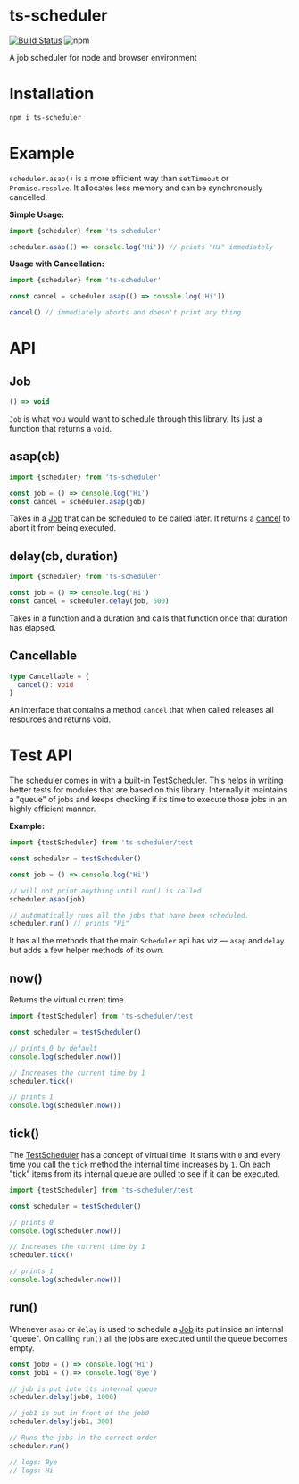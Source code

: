 # ts-scheduler

[![Build Status](https://travis-ci.com/tusharmath/ts-scheduler.svg?branch=master)](https://travis-ci.com/tusharmath/ts-scheduler)
![npm](https://img.shields.io/npm/v/ts-scheduler.svg)

A job scheduler for node and browser environment

# Installation

```bash
npm i ts-scheduler
```

# Example

`scheduler.asap()` is a more efficient way than `setTimeout` or `Promise.resolve`. It allocates less memory and can be synchronously cancelled.

**Simple Usage:**

```ts
import {scheduler} from 'ts-scheduler'

scheduler.asap(() => console.log('Hi')) // prints "Hi" immediately
```

**Usage with Cancellation:**

```ts
import {scheduler} from 'ts-scheduler'

const cancel = scheduler.asap(() => console.log('Hi'))

cancel() // immediately aborts and doesn't print any thing
```

# API

## Job

```ts
() => void
```

`Job` is what you would want to schedule through this library. Its just a function that returns a `void`.

## asap(cb)

```ts
import {scheduler} from 'ts-scheduler'

const job = () => console.log('Hi')
const cancel = scheduler.asap(job)
```

Takes in a [Job](#job) that can be scheduled to be called later. It returns a [cancel](#cancel) to abort it from being executed.

## delay(cb, duration)

```ts
import {scheduler} from 'ts-scheduler'

const job = () => console.log('Hi')
const cancel = scheduler.delay(job, 500)
```

Takes in a function and a duration and calls that function once that duration has elapsed.

## Cancellable

```ts
type Cancellable = {
  cancel(): void
}
```

An interface that contains a method `cancel` that when called releases all resources and returns void.

# Test API

The scheduler comes in with a built-in [TestScheduler]. This helps in writing better tests for modules that are based on this library. Internally it maintains a "queue" of jobs and keeps checking if its time to execute those jobs in an highly efficient manner.

**Example:**

```ts
import {testScheduler} from 'ts-scheduler/test'

const scheduler = testScheduler()

const job = () => console.log('Hi')

// will not print anything until run() is called
scheduler.asap(job)

// automatically runs all the jobs that have been scheduled.
scheduler.run() // prints "Hi"
```

It has all the methods that the main `Scheduler` api has viz — `asap` and `delay` but adds a few helper methods of its own.

## now()

Returns the virtual current time

```ts
import {testScheduler} from 'ts-scheduler/test'

const scheduler = testScheduler()

// prints 0 by default
console.log(scheduler.now())

// Increases the current time by 1
scheduler.tick()

// prints 1
console.log(scheduler.now())
```

## tick()

The [TestScheduler] has a concept of virtual time. It starts with `0` and every time you call the `tick` method the internal time increases by `1`. On each "tick" items from its internal queue are pulled to see if it can be executed.

```ts
import {testScheduler} from 'ts-scheduler/test'

const scheduler = testScheduler()

// prints 0
console.log(scheduler.now())

// Increases the current time by 1
scheduler.tick()

// prints 1
console.log(scheduler.now())
```

## run()

Whenever `asap` or `delay` is used to schedule a [Job](#job) its put inside an internal "queue". On calling `run()` all the jobs are executed until the queue becomes empty.

```ts
const job0 = () => console.log('Hi')
const job1 = () => console.log('Bye')

// job is put into its internal queue
scheduler.delay(job0, 1000)

// job1 is put in front of the job0
scheduler.delay(job1, 300)

// Runs the jobs in the correct order
scheduler.run()

// logs: Bye
// logs: Hi
```

[testscheduler]: https://github.com/tusharmath/ts-scheduler/blob/master/src/TestScheduler.ts
